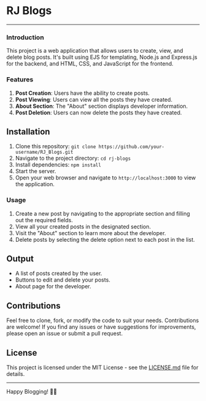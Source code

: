 # RJ Blogs

---

### Introduction
This project is a web application that allows users to create, view, and delete blog posts. It's built using EJS for templating, Node.js and Express.js for the backend, and HTML, CSS, and JavaScript for the frontend.

### Features
1. **Post Creation**: Users have the ability to create posts.
2. **Post Viewing**: Users can view all the posts they have created.
3. **About Section**: The "About" section displays developer information.
4. **Post Deletion**: Users can now delete the posts they have created.


## Installation

1. Clone this repository:
   ```git clone https://github.com/your-username/RJ_Blogs.git```
2. Navigate to the project directory:
    ```cd rj-blogs```
3. Install dependencies:
   ```npm install```
4. Start the server.
5. Open your web browser and navigate to `http://localhost:3000` to view the application.


### Usage
1. Create a new post by navigating to the appropriate section and filling out the required fields.
2. View all your created posts in the designated section.
3. Visit the "About" section to learn more about the developer.
4. Delete posts by selecting the delete option next to each post in the list.

## Output
- A list of posts created by the user.
- Buttons to edit and delete your posts.
- About page for the developer.
## Contributions
Feel free to clone, fork, or modify the code to suit your needs. Contributions are welcome! If you find any issues or have suggestions for improvements, please open an issue or submit a pull request.

## License

This project is licensed under the MIT License - see the [LICENSE.md](LICENSE.md) file for details.

---

Happy Blogging! 🧑‍💻
